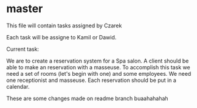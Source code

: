 # master

This file will contain tasks assigned by Czarek

Each task will be assigne to Kamil or Dawid.

Current task:

We are to create a reservation system for a Spa salon. A client should be able to make an reservation with
a masseuse. To accomplish this task we need a set of rooms (let's begin with one) and some employees. We need
one receptionist and masseuse. Each reservation should be put in a calendar.


These are some changes made on readme branch buaahahahah